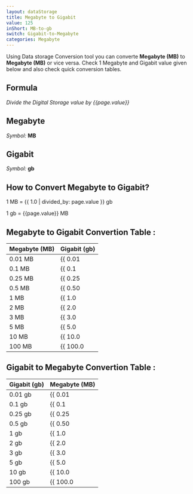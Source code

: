 ```yaml
---
layout: dataStorage
title: Megabyte to Gigabit
value: 125
inShort: MB-to-gb
switch: Gigabit-to-Megabyte
categories: Megabyte
---
```


Using Data storage Conversion tool you can converte **Megabyte (MB)** to **Megabyte (MB)** or vice versa. Check 1 Megabyte and Gigabit value given below and also check quick conversion tables.

## Formula
*Divide the Digital Storage value by {{page.value}}*

## Megabyte
*Symbol:* **MB**

## Gigabit
*Symbol:* **gb**

## How to Convert Megabyte to Gigabit?

1 MB = {{ 1.0 | divided_by: page.value }} gb

1 gb = {{page.value}} MB


## Megabyte to Gigabit Convertion Table :

| Megabyte (MB) | Gigabit (gb) |
| ---- | ---- |
| 0.01 MB | {{ 0.01 | divided_by: page.value | round: 12 }} gb |
| 0.1 MB | {{ 0.1 | divided_by: page.value | round: 12 }} gb |
| 0.25 MB | {{ 0.25 | divided_by: page.value | round: 12 }} gb |
| 0.5 MB | {{ 0.50 | divided_by: page.value | round: 12 }} gb |
| 1 MB | {{ 1.0 | divided_by: page.value | round: 12 }} gb |
| 2 MB | {{ 2.0 | divided_by: page.value | round: 12 }} gb |
| 3 MB | {{ 3.0 | divided_by: page.value | round: 12 }} gb |
| 5 MB | {{ 5.0 | divided_by: page.value | round: 12 }} gb |
| 10 MB | {{ 10.0 | divided_by: page.value | round: 12 }} gb |
| 100 MB | {{ 100.0 | divided_by: page.value | round: 12 }} gb |

## Gigabit to Megabyte Convertion Table :

| Gigabit (gb) | Megabyte (MB) |
| ---- | ---- |
| 0.01 gb | {{ 0.01 | times: page.value | round: 12 }} MB |
| 0.1 gb | {{ 0.1 | times: page.value | round: 12 }} MB |
| 0.25 gb | {{ 0.25 | times: page.value | round: 12 }} MB |
| 0.5 gb | {{ 0.50 | times: page.value | round: 12 }} MB |
| 1 gb | {{ 1.0 | times: page.value | round: 12 }} MB |
| 2 gb | {{ 2.0 | times: page.value | round: 12 }} MB |
| 3 gb | {{ 3.0 | times: page.value | round: 12 }} MB |
| 5 gb | {{ 5.0 | times: page.value | round: 12 }} MB |
| 10 gb | {{ 10.0 | times: page.value | round: 12 }} MB |
| 100 gb | {{ 100.0 | times: page.value | round: 12 }} MB |


<script>
document.getElementById('selectInput')[8].selected = true
document.getElementById('selectOutput')[10].selected = true
</script>
